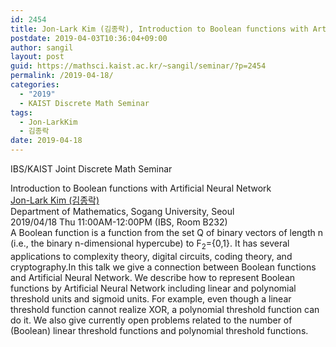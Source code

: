 ```yaml
---
id: 2454
title: Jon-Lark Kim (김종락), Introduction to Boolean functions with Artificial Neural Network
postdate: 2019-04-03T10:36:04+09:00
author: sangil
layout: post
guid: https://mathsci.kaist.ac.kr/~sangil/seminar/?p=2454
permalink: /2019-04-18/
categories:
  - "2019"
  - KAIST Discrete Math Seminar
tags:
  - Jon-LarkKim
  - 김종락
date: 2019-04-18
---
```

IBS/KAIST Joint Discrete Math Seminar

<div class="talk">
  Introduction to Boolean functions with Artificial Neural Network
</div>

<div class="speaker">
  <a href="http://maths.sogang.ac.kr/jlkim/">Jon-Lark Kim (김종락)</a><br /> Department of Mathematics, Sogang University, Seoul
</div>

<div class="date">
  2019/04/18 Thu 11:00AM-12:00PM (IBS, Room B232)
</div>

<div class="abstract">
  A Boolean function is a function from the set Q of binary vectors of length n (i.e., the binary n-dimensional hypercube) to F<sub>2</sub>={0,1}. It has several applications to complexity theory, digital circuits, coding theory, and cryptography.In this talk we give a connection between Boolean functions and Artificial Neural Network. We describe how to represent Boolean functions by Artificial Neural Network including linear and polynomial threshold units and sigmoid units. For example, even though a linear threshold function cannot realize XOR, a polynomial threshold function can do it. We also give currently open problems related to the number of (Boolean) linear threshold functions and polynomial threshold functions.
</div>